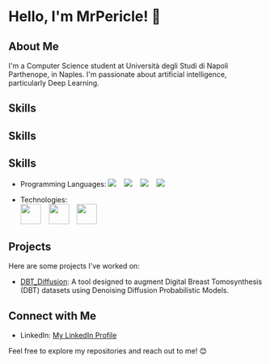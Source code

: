 # Hello, I'm MrPericle! 👋

## About Me

I'm a Computer Science student at Università degli Studi di Napoli Parthenope, in Naples. I'm passionate about artificial intelligence, particularly Deep Learning.

## Skills

## Skills

## Skills

- Programming Languages:
  <img src="https://upload.wikimedia.org/wikipedia/commons/thumb/1/19/C_Logo.png/40px-C_Logo.png" />&nbsp;&nbsp;&nbsp;&nbsp;<img src="https://upload.wikimedia.org/wikipedia/commons/thumb/1/18/ISO_C%2B%2B_Logo.svg/40px-ISO_C%2B%2B_Logo.svg.png" />&nbsp;&nbsp;&nbsp;&nbsp;<img src="https://upload.wikimedia.org/wikipedia/en/thumb/3/30/Java_programming_language_logo.svg/40px-Java_programming_language_logo.svg.png" />&nbsp;&nbsp;&nbsp;&nbsp;<img src="https://upload.wikimedia.org/wikipedia/commons/thumb/c/c3/Python-logo-notext.svg/40px-Python-logo-notext.svg.png" />

- Technologies:  
  <img src="https://pytorch.org/assets/images/pytorch-logo.png" width="40" />&nbsp;&nbsp;&nbsp;&nbsp;<img src="https://upload.wikimedia.org/wikipedia/commons/thumb/a/ae/Keras_logo.svg/512px-Keras_logo.svg.png" width="40" />&nbsp;&nbsp;&nbsp;&nbsp;<img src="https://upload.wikimedia.org/wikipedia/commons/thumb/0/05/Scikit_learn_logo_small.svg/128px-Scikit_learn_logo_small.svg.png" width="40" />



## Projects

Here are some projects I've worked on:

- [DBT_Diffusion](https://github.com/MrPericle/DBT_Diffusion): A tool designed to augment Digital Breast Tomosynthesis (DBT) datasets using Denoising Diffusion Probabilistic Models.


## Connect with Me

- LinkedIn: [My LinkedIn Profile](https://www.linkedin.com/in/lorenzo-pergamo-9658b5211/)


Feel free to explore my repositories and reach out to me! 😊

